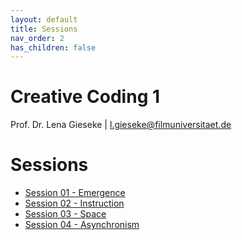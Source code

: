 ```yaml
---
layout: default
title: Sessions
nav_order: 2
has_children: false
---
```


# Creative Coding 1
  
Prof. Dr. Lena Gieseke \| l.gieseke@filmuniversitaet.de  
  
# Sessions

* [Session 01 - Emergence](01_emergence/README.md)
* [Session 02 - Instruction](02_instruction/README.md)
* [Session 03 - Space](03_space/README.md)
* [Session 04 - Asynchronism](04_asynchronism)
